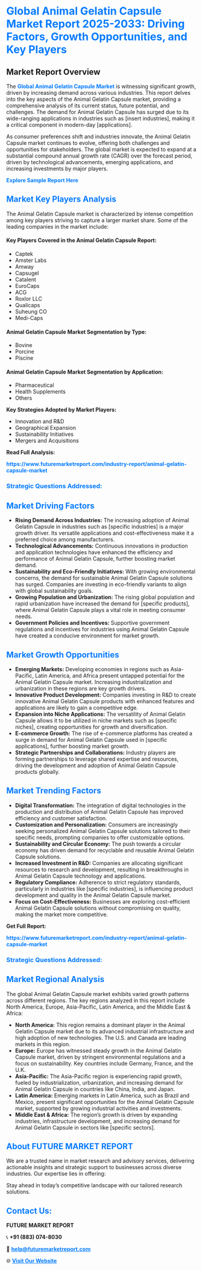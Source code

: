 <h1 style="color: #007BFF;">Global Animal Gelatin Capsule Market Report 2025-2033: Driving Factors, Growth Opportunities, and Key Players</h1>

<section id="overview">
<h2>Market Report Overview</h2>
<p>The <a href="https://www.futuremarketreport.com/industry-report/animal-gelatin-capsule-market" style="color: #007BFF; text-decoration: none;"><strong>Global Animal Gelatin Capsule Market</strong></a> is witnessing significant growth, driven by increasing demand across various industries. This report delves into the key aspects of the Animal Gelatin Capsule market, providing a comprehensive analysis of its current status, future potential, and challenges. The demand for Animal Gelatin Capsule has surged due to its wide-ranging applications in industries such as [insert industries], making it a critical component in modern-day [applications].</p>
<p>As consumer preferences shift and industries innovate, the Animal Gelatin Capsule market continues to evolve, offering both challenges and opportunities for stakeholders. The global market is expected to expand at a substantial compound annual growth rate (CAGR) over the forecast period, driven by technological advancements, emerging applications, and increasing investments by major players.</p>
</section>

<section id="overview">
<p><a href="https://www.futuremarketreport.com/request-sample/reportId=52224" style="color: #007BFF; text-decoration: none;"><strong>Explore Sample Report Here</strong></a></p>
</section>

<section id="key-players">
<h2 style="color: #007BFF;">Market Key Players Analysis</h2>
<p>The Animal Gelatin Capsule market is characterized by intense competition among key players striving to capture a larger market share. Some of the leading companies in the market include:</p>
<h4>Key Players Covered in the Animal Gelatin Capsule Report:</h4>
<ul><li>Captek</li><li>Amster Labs</li><li>Amway</li><li>Capsugel</li><li>Catalent</li><li>EuroCaps</li><li>ACG</li><li>Roxlor LLC</li><li>Qualicaps</li><li>Suheung CO</li><li>Medi-Caps</li></ul>
<h4>Animal Gelatin Capsule Market Segmentation by Type:</h4>
<ul><li>Bovine</li><li>Porcine</li><li>Piscine</li></ul>

<h4>Animal Gelatin Capsule Market Segmentation by Application:</h4>
<ul><li>Pharmaceutical</li><li>Health Supplements</li><li>Others</li></ul>
<p><strong>Key Strategies Adopted by Market Players:</strong></p>
<ul>
<li>Innovation and R&D</li>
<li>Geographical Expansion</li>
<li>Sustainability Initiatives</li>
<li>Mergers and Acquisitions</li>
</ul>
</section>

<section>
<p><strong>Read Full Analysis: </strong></p><a href="https://www.futuremarketreport.com/industry-report/animal-gelatin-capsule-market" style="color: #007BFF; text-decoration: none;"><strong>https://www.futuremarketreport.com/industry-report/animal-gelatin-capsule-market</strong></a>
<h3 style="color: #007BFF;">Strategic Questions Addressed:</h3>
</section>

<section id="driving-factors">
<h2 style="color: #007BFF;">Market Driving Factors</h2>
<ul>
<li><strong>Rising Demand Across Industries:</strong> The increasing adoption of Animal Gelatin Capsule in industries such as [specific industries] is a major growth driver. Its versatile applications and cost-effectiveness make it a preferred choice among manufacturers.</li>
<li><strong>Technological Advancements:</strong> Continuous innovations in production and application technologies have enhanced the efficiency and performance of Animal Gelatin Capsule, further boosting market demand.</li>
<li><strong>Sustainability and Eco-Friendly Initiatives:</strong> With growing environmental concerns, the demand for sustainable Animal Gelatin Capsule solutions has surged. Companies are investing in eco-friendly variants to align with global sustainability goals.</li>
<li><strong>Growing Population and Urbanization:</strong> The rising global population and rapid urbanization have increased the demand for [specific products], where Animal Gelatin Capsule plays a vital role in meeting consumer needs.</li>
<li><strong>Government Policies and Incentives:</strong> Supportive government regulations and incentives for industries using Animal Gelatin Capsule have created a conducive environment for market growth.</li>
</ul>
</section>

<section id="growth-opportunities">
<h2 style="color: #007BFF;">Market Growth Opportunities</h2>
<ul>
<li><strong>Emerging Markets:</strong> Developing economies in regions such as Asia-Pacific, Latin America, and Africa present untapped potential for the Animal Gelatin Capsule market. Increasing industrialization and urbanization in these regions are key growth drivers.</li>
<li><strong>Innovative Product Development:</strong> Companies investing in R&D to create innovative Animal Gelatin Capsule products with enhanced features and applications are likely to gain a competitive edge.</li>
<li><strong>Expansion into Niche Applications:</strong> The versatility of Animal Gelatin Capsule allows it to be utilized in niche markets such as [specific niches], creating opportunities for growth and diversification.</li>
<li><strong>E-commerce Growth:</strong> The rise of e-commerce platforms has created a surge in demand for Animal Gelatin Capsule used in [specific applications], further boosting market growth.</li>
<li><strong>Strategic Partnerships and Collaborations:</strong> Industry players are forming partnerships to leverage shared expertise and resources, driving the development and adoption of Animal Gelatin Capsule products globally.</li>
</ul>
</section>

<section id="trending-factors">
<h2 style="color: #007BFF;">Market Trending Factors</h2>
<ul>
<li><strong>Digital Transformation:</strong> The integration of digital technologies in the production and distribution of Animal Gelatin Capsule has improved efficiency and customer satisfaction.</li>
<li><strong>Customization and Personalization:</strong> Consumers are increasingly seeking personalized Animal Gelatin Capsule solutions tailored to their specific needs, prompting companies to offer customizable options.</li>
<li><strong>Sustainability and Circular Economy:</strong> The push towards a circular economy has driven demand for recyclable and reusable Animal Gelatin Capsule solutions.</li>
<li><strong>Increased Investment in R&D:</strong> Companies are allocating significant resources to research and development, resulting in breakthroughs in Animal Gelatin Capsule technology and applications.</li>
<li><strong>Regulatory Compliance:</strong> Adherence to strict regulatory standards, particularly in industries like [specific industries], is influencing product development and quality in the Animal Gelatin Capsule market.</li>
<li><strong>Focus on Cost-Effectiveness:</strong> Businesses are exploring cost-efficient Animal Gelatin Capsule solutions without compromising on quality, making the market more competitive.</li>
</ul>
</section>

<section>
<p><strong>Get Full Report: </strong></p><a href="https://www.futuremarketreport.com/industry-report/animal-gelatin-capsule-market" style="color: #007BFF; text-decoration: none;"><strong>https://www.futuremarketreport.com/industry-report/animal-gelatin-capsule-market</strong></a>
<h3 style="color: #007BFF;">Strategic Questions Addressed:</h3>
</section>


<section id="regional-analysis">
<h2 style="color: #007BFF;">Market Regional Analysis</h2>
<p>The global Animal Gelatin Capsule market exhibits varied growth patterns across different regions. The key regions analyzed in this report include North America, Europe, Asia-Pacific, Latin America, and the Middle East & Africa:</p>
<ul>
<li><strong>North America:</strong> This region remains a dominant player in the Animal Gelatin Capsule market due to its advanced industrial infrastructure and high adoption of new technologies. The U.S. and Canada are leading markets in this region.</li>
<li><strong>Europe:</strong> Europe has witnessed steady growth in the Animal Gelatin Capsule market, driven by stringent environmental regulations and a focus on sustainability. Key countries include Germany, France, and the U.K.</li>
<li><strong>Asia-Pacific:</strong> The Asia-Pacific region is experiencing rapid growth, fueled by industrialization, urbanization, and increasing demand for Animal Gelatin Capsule in countries like China, India, and Japan.</li>
<li><strong>Latin America:</strong> Emerging markets in Latin America, such as Brazil and Mexico, present significant opportunities for the Animal Gelatin Capsule market, supported by growing industrial activities and investments.</li>
<li><strong>Middle East & Africa:</strong> The region’s growth is driven by expanding industries, infrastructure development, and increasing demand for Animal Gelatin Capsule in sectors like [specific sectors].</li>
</ul>
</section>

<footer>
<h2 style="color: #007BFF;">About FUTURE MARKET REPORT</h2>
<p>We are a trusted name in market research and advisory services, delivering actionable insights and strategic support to businesses across diverse industries. Our expertise lies in offering:</p>

<p>Stay ahead in today’s competitive landscape with our tailored research solutions.</p>

<h2 style="color: #007BFF;">Contact Us:</h2>
<p><strong>FUTURE MARKET REPORT</strong></p>
<p>📞 <strong>+91 (883) 074-8030</strong></p>
<p>📧 <strong><a href="mailto:help@futuremarketreport.com" style="color: #007BFF;">help@futuremarketreport.com</a></strong></p>
<p>🌐 <strong><a href="https://www.futuremarketreport.com/" style="color: #007BFF;">Visit Our Website</a></strong></p>
</footer>